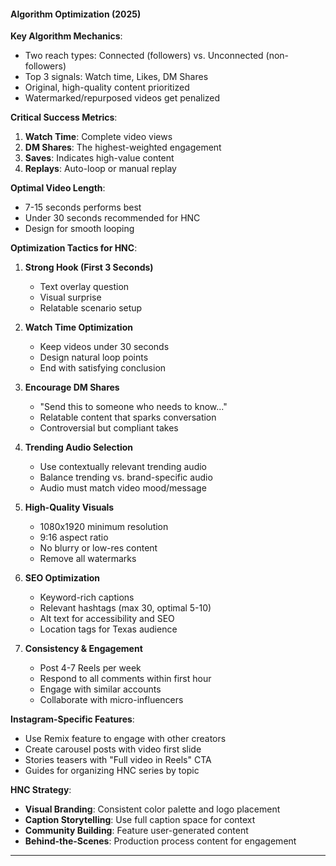 #### Algorithm Optimization (2025)

**Key Algorithm Mechanics**:

- Two reach types: Connected (followers) vs. Unconnected (non-followers)
- Top 3 signals: Watch time, Likes, DM Shares
- Original, high-quality content prioritized
- Watermarked/repurposed videos get penalized

**Critical Success Metrics**:

1. **Watch Time**: Complete video views
2. **DM Shares**: The highest-weighted engagement
3. **Saves**: Indicates high-value content
4. **Replays**: Auto-loop or manual replay

**Optimal Video Length**:

- 7-15 seconds performs best
- Under 30 seconds recommended for HNC
- Design for smooth looping

**Optimization Tactics for HNC**:

1. **Strong Hook (First 3 Seconds)**
   - Text overlay question
   - Visual surprise
   - Relatable scenario setup

2. **Watch Time Optimization**
   - Keep videos under 30 seconds
   - Design natural loop points
   - End with satisfying conclusion

3. **Encourage DM Shares**
   - "Send this to someone who needs to know..."
   - Relatable content that sparks conversation
   - Controversial but compliant takes

4. **Trending Audio Selection**
   - Use contextually relevant trending audio
   - Balance trending vs. brand-specific audio
   - Audio must match video mood/message

5. **High-Quality Visuals**
   - 1080x1920 minimum resolution
   - 9:16 aspect ratio
   - No blurry or low-res content
   - Remove all watermarks

6. **SEO Optimization**
   - Keyword-rich captions
   - Relevant hashtags (max 30, optimal 5-10)
   - Alt text for accessibility and SEO
   - Location tags for Texas audience

7. **Consistency & Engagement**
   - Post 4-7 Reels per week
   - Respond to all comments within first hour
   - Engage with similar accounts
   - Collaborate with micro-influencers

**Instagram-Specific Features**:

- Use Remix feature to engage with other creators
- Create carousel posts with video first slide
- Stories teasers with "Full video in Reels" CTA
- Guides for organizing HNC series by topic

**HNC Strategy**:

- **Visual Branding**: Consistent color palette and logo placement
- **Caption Storytelling**: Use full caption space for context
- **Community Building**: Feature user-generated content
- **Behind-the-Scenes**: Production process content for engagement

---

